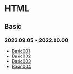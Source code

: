 # HTML
## Basic
### 2022.09.05 ~ 2022.00.00 
* [Basic001](https://github.com/MingDa-Ni/TIL/blob/master/HTML/Basic/Basic001.md)
* [Basic002](https://github.com/MingDa-Ni/TIL/blob/master/HTML/Basic/Basic002.md)
* [Basic003](https://github.com/MingDa-Ni/TIL/blob/master/HTML/Basic/Basic003.md)
* [Basic004](https://github.com/MingDa-Ni/TIL/blob/master/HTML/Basic/Basic004.md)